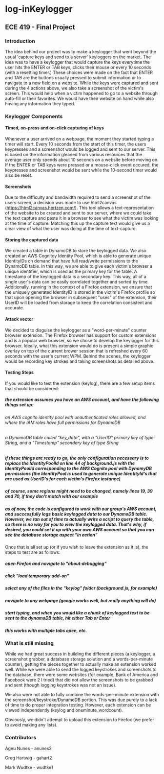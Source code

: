# log-inKeylogger

## ECE 419 - Final Project

### Introduction

The idea behind our project was to make a keylogger that went beyond the usual 'capture keys and send to a server' keyloggers on the market. The idea was to have a keylogger that would capture the keys everytime the user hits the ENTER or TAB keys, clicks their mouse or every 10 seconds (with a resetting timer.) These choices were made on the fact that ENTER and TAB are the buttons usually pressed to submit information or to navigate to a new field on a website. While the keys were captured and sent during the 4 actions above, we also take a screenshot of the victim's screen. This would help when a victim happened to go to a website through auto-fill or their favorites. We would have their website on hand while also having any information they typed.

### Keylogger Components

#### Timed, on-press and on-click capturing of keys

Whenever a user arrived on a webpage, the moment they started typing a timer will start. Every 10 seconds from the start of this timer, the users keypresses and a screenshot would be logged and sent to our server. This is based on the information gleaned from various resources that the average user only spends about 10 seconds on a website before moving on. If the ENTER or TAB keys were pressed or a mouse-click event occured, the keypresses and screenshot would be sent while the 10-second timer would also be reset. 

#### Screenshots
Due to the difficulty and bandwidth required to send a screenshot of the users screen, a decision was made to use html2canvas (https://html2canvas.hertzen.com/). This tool allows a text-representation of the website to be created and sent to our server, where we could take the text capture and paste it in a browser to see what the victim was looking at the time of capture. Matching this up the capture text would give us a clear view of what the user was doing at the time of text-capture.

#### Storing the captured data
We created a table in DynamoDB to store the keylogged data. We also created an AWS Cognitoy Identity Pool, which is able to generate unique IdentityIDs on demand that have full read/write permissions to the DynamoDB table. In this way, we are able to give each victim's browser a unique identifier, which is used as the primary key for the table. A timestamp of the keylogged data is a secondary key. This way, all of a single user's data can be easily correlated together and sorted by time. Additionally, running in the context of a Firefox extension, we ensure that the uniquely generated IdentityID is stored in the victim's Firefox profile so that upon opening the browser in subsequent "uses" of the extension, their UserID will be loaded from storage to keep the correlation consistent and accurate.

#### Attack vector
We decided to disguise the keylogger as a "word-per-minute" counter browser extension. The Firefox browser has support for custom extensions and is a popular web browser, so we chose to develop the keylogger for this browser. Ideally, what this extension would do is present a simple graphic overlay on top of the current brower session that is refreshed every 60 seconds with the user's current WPM. Behind the scenes, the keylogger would be recording key strokes and taking screenshots as detailed above.

#### Testing Steps
If you would like to test the extension (keylog), there are a few setup items that should be considered:

##### the extension assumes you have an AWS account, and have the following things set up:
###### an AWS cognito identity pool with unauthenticated roles allowed, and where the IAM roles have full permissions for DynamoDB
###### a DynamoDB table called "key_data", with a "UserID" primary key of type String, and a "Timestamp" secondary key of type String
##### if these things are ready to go, the only configuration necessary is to replace the IdentityPoolId on line 44 of background.js with the IdentityPoolId corresponding to the AWS Cognito pool with DynamyDB permissions (the IdentityPool is used to generate unique IdentityId's that are used as UserID's for each victim's Firefox instance)
##### of course, some regions might need to be changed, namely lines 19, 39 and 70, if they don't match with our example
##### as of now, the code is configured to work with our group's AWS account, and successfully logs basic keylogged data to our DynamoDB table. However, we ran out of time to actually write a script to query the table, so there is no way for you to view the keylogged data. That's why, if desired, you could set it up with your own AWS account so that you can see the database storage aspect "in action"

Once that is all set up (or if you wish to leave the extension as it is), the steps to test are as follows:

##### open Firefox and navigate to "about:debugging"
##### click "load temporary add-on"
##### select any of the files in the "keylog" folder (background.js, for example)
##### navigate to any webpage (google works well, but really anything will do)
##### start typing, and when you would like a chunk of keylogged text to be sent to the dynamoDB table, hit either Tab or Enter
##### this works with multiple tabs open, etc.

### What is still missing
While we had great success in building the different pieces (a keylogger, a screenshot grabber, a database storage solution and a words-per-minute counter), getting the pieces together to actually make an extension worked well. While we were able to send the logged keystrokes and screenshots to the database, there were some websites (for example, Bank of America and Facebook were 2 I tried) that did not allow the screenshots to be grabbed and sent (though logging keystrokes was not an issue). 

We also were not able to fully combine the words-per-minute extension with the screenshot/keystroke/DynamoDB portion. This was due purely to a lack of time to do proper integration testing. However, each extension can be viewed independently (keylog and oneminute_wordcount).

Obviously, we didn't attempt to upload this extension to Firefox (we prefer to avoid making any lists).

### Contributors
Ageu Nunes - anunes2  

Greg Hartwig - gahart2  

Mark Wudtke - wudtke1

